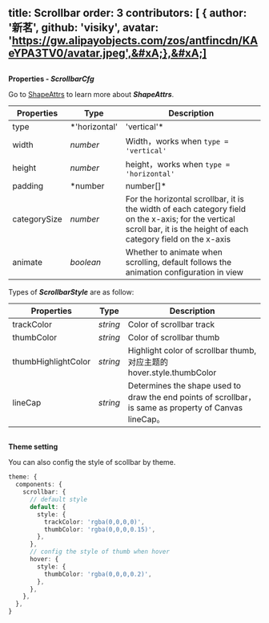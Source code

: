 

## title: Scrollbar&#xA;order: 3&#xA;contributors:&#xA;\[&#xA;{&#xA;author: '新茗',&#xA;github: 'visiky',&#xA;avatar: 'https://gw.alipayobjects.com/zos/antfincdn/KAeYPA3TV0/avatar.jpeg',&#xA;},&#xA;]

<style>
  span.ant-tag {
    margin: 0 4px;
    line-height: 18px;
  }
</style>


<style>
  .gatsby-highlight + p {
    margin-top: 18px;
  }
  
  table {
    margin-top: 12px !important;
  }

  h4 {
   margin-top: 30px !important;
    margin-bottom: 12px !important;
  }

  h5 {
    font-size: 18px !important;
    line-height: 22px;
    margin-top: 1.5em !important;
  }

  h4 + h5 {
    margin-top: 20px !important;
  }

  code.language-text {
    padding: .2em;
    margin: 0;
    font-size: .85em;
    background-color: #f7f7f7 !important;
  }

  ul li {
    line-height: 1.5;
  }
</style>


#### Properties - *ScrollbarCfg*

Go to [ShapeAttrs](/en/docs/api/graphic-style) to learn more about ***ShapeAttrs***.

| Properties | Type       | Description                                              |
| --------------- | ----------------                | ------------------ |
| type            | *'horizontal' | 'vertical'*    | Type of scrollbar      |
| width           | *number*                        | Width，works when `type = 'vertical'`    |
| height          | *number*                        | height，works when `type = 'horizontal'`    |
| padding         | *number | number\[]*            | Padding       |
| categorySize    | *number*                        | For the horizontal scrollbar, it is the width of each category field on the x-axis; for the vertical scroll bar, it is the height of each category field on the x-axis |
| animate         | *boolean*                       | Whether to animate when scrolling, default follows the animation configuration in view  |

Types of ***ScrollbarStyle*** are as follow:

| Properties | Type       | Description                 |
| --------------- | ---------------- | ------------------ |
| trackColor        | *string*    | Color of scrollbar track       |
| thumbColor        | *string*    | Color of scrollbar thumb       |
| thumbHighlightColor  | *string*    | Highlight color of scrollbar thumb, 对应主题的 hover.style.thumbColor     |
| lineCap | *string*    | Determines the shape used to draw the end points of scrollbar，is same as property of Canvas lineCap。     |


#### Theme setting

You can also config the style of scollbar by theme.

```ts
theme: {
  components: {
    scrollbar: {
      // default style
      default: {
        style: {
          trackColor: 'rgba(0,0,0,0)',
          thumbColor: 'rgba(0,0,0,0.15)',
        },
      },
      // config the style of thumb when hover
      hover: {
        style: {
          thumbColor: 'rgba(0,0,0,0.2)',
        },
      },
    },
  },
}
```
